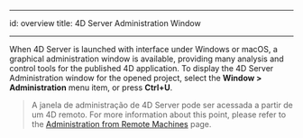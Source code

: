 - - -
id: overview title: 4D Server Administration Window
- - -

When 4D Server is launched with interface under Windows or macOS, a graphical administration window is available, providing many analysis and control tools for the published 4D application. To display the 4D Server Administration window for the opened project, select the **Window > Administration** menu item, or press **Ctrl+U**.

> A janela de administração de 4D Server pode ser acessada a partir de um 4D remoto. For more information about this point, please refer to the [Administration from Remote Machines](remote-admin.md) page.
